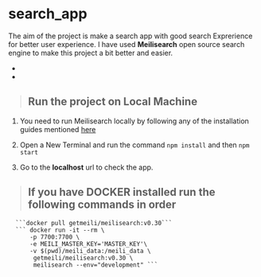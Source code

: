 # search_app

The aim of the project is make a search app with good search Exprerience for better user experience.
I have used **Meilisearch** open source search engine to make this project a bit better and easier.

-
-
> ## Run the project on Local Machine

1. You need to run Meilisearch locally by following any of the installation guides mentioned [here](https://docs.meilisearch.com/learn/getting_started/quick_start.html#setup-and-installation)

2. Open a New Terminal and run the command ```npm install``` and then ```npm start```
3. Go to the **localhost** url to check the app.


> ## If you have **DOCKER** installed run the following commands in order
      
      ```docker pull getmeili/meilisearch:v0.30```
      ``` docker run -it --rm \
          -p 7700:7700 \
          -e MEILI_MASTER_KEY='MASTER_KEY'\
          -v $(pwd)/meili_data:/meili_data \
           getmeili/meilisearch:v0.30 \
           meilisearch --env="development" ```
